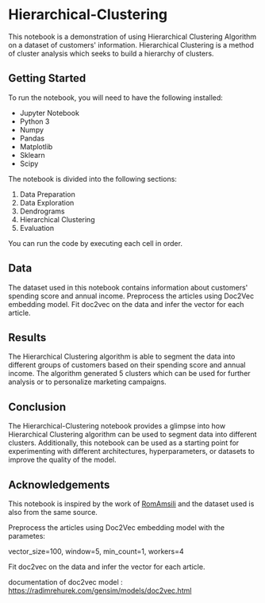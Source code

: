 # Hierarchical-Clustering

This notebook is a demonstration of using Hierarchical Clustering Algorithm on a dataset of customers' information. Hierarchical Clustering is a method of cluster analysis which seeks to build a hierarchy of clusters.

## Getting Started

To run the notebook, you will need to have the following installed:
* Jupyter Notebook
* Python 3
* Numpy
* Pandas
* Matplotlib
* Sklearn
* Scipy

The notebook is divided into the following sections:
1. Data Preparation
2. Data Exploration
3. Dendrograms
4. Hierarchical Clustering
5. Evaluation

You can run the code by executing each cell in order.

## Data

The dataset used in this notebook contains information about customers' spending score and annual income. Preprocess the articles using Doc2Vec embedding model.
Fit doc2vec on the data and infer the vector for each article. 

## Results

The Hierarchical Clustering algorithm is able to segment the data into different groups of customers based on their spending score and annual income. The algorithm generated 5 clusters which can be used for further analysis or to personalize marketing campaigns.

## Conclusion

The Hierarchical-Clustering notebook provides a glimpse into how Hierarchical Clustering algorithm can be used to segment data into different clusters. Additionally, this notebook can be used as a starting point for experimenting with different architectures, hyperparameters, or datasets to improve the quality of the model.

## Acknowledgements

This notebook is inspired by the work of [RomAmsili](https://github.com/RomAmsili) and the dataset used is also from the same source.

Preprocess the articles using Doc2Vec embedding model with the parametes:

vector_size=100, window=5, min_count=1, workers=4

Fit doc2vec on the data and infer the vector for each article. 

documentation of doc2vec model : https://radimrehurek.com/gensim/models/doc2vec.html
